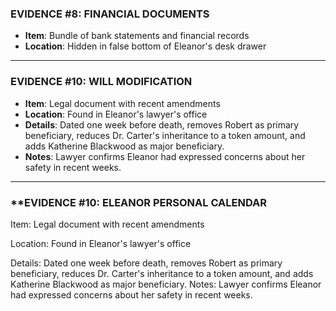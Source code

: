 ### **EVIDENCE #8: FINANCIAL DOCUMENTS**

- **Item**: Bundle of bank statements and financial records
- **Location**: Hidden in false bottom of Eleanor's desk drawer


---

### **EVIDENCE #10: WILL MODIFICATION**

- **Item**: Legal document with recent amendments
- **Location**: Found in Eleanor's lawyer's office
- **Details**: Dated one week before death, removes Robert as primary beneficiary, reduces Dr. Carter's inheritance to a token amount, and adds Katherine Blackwood as major beneficiary.
- **Notes**: Lawyer confirms Eleanor had expressed concerns about her safety in recent weeks.

---

### **EVIDENCE #10: ELEANOR PERSONAL CALENDAR

Item: Legal document with recent amendments

Location: Found in Eleanor's lawyer's office

Details: Dated one week before death, removes Robert as primary beneficiary, reduces Dr. Carter's inheritance to a token amount, and adds Katherine Blackwood as major beneficiary. Notes: Lawyer confirms Eleanor had expressed concerns about her safety in recent weeks.